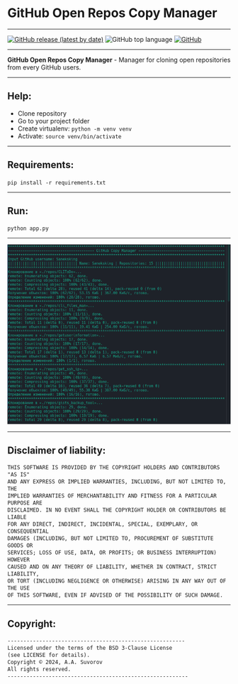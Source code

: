 # GitHub Open Repos Copy Manager

---

[![GitHub release (latest by date)](https://img.shields.io/github/v/release/saneksking/github_open_repos_copy_manager)](https://github.com/saneksking/github_open_repos_copy_manager/)
![GitHub top language](https://img.shields.io/github/languages/top/saneksking/github_open_repos_copy_manager)
[![GitHub](https://img.shields.io/github/license/saneksking/github_open_repos_copy_manager)](https://github.com/saneksking/github_open_repos_copy_manager/blob/master/LICENSE)

---

**GitHub Open Repos Copy Manager** - Manager for cloning open repositories from every GitHub users.

---

## Help:

- Clone repository
- Go to your project folder
- Create virtualenv: `python -m venv venv`
- Activate: `source venv/bin/activate`

---

## Requirements:

`pip install -r requirements.txt`

---

## Run:

`python app.py`

---

<img src="data/images/logo.png" alt="Logo">

---

## Disclaimer of liability:
    THIS SOFTWARE IS PROVIDED BY THE COPYRIGHT HOLDERS AND CONTRIBUTORS "AS IS"
    AND ANY EXPRESS OR IMPLIED WARRANTIES, INCLUDING, BUT NOT LIMITED TO, THE
    IMPLIED WARRANTIES OF MERCHANTABILITY AND FITNESS FOR A PARTICULAR PURPOSE ARE
    DISCLAIMED. IN NO EVENT SHALL THE COPYRIGHT HOLDER OR CONTRIBUTORS BE LIABLE
    FOR ANY DIRECT, INDIRECT, INCIDENTAL, SPECIAL, EXEMPLARY, OR CONSEQUENTIAL
    DAMAGES (INCLUDING, BUT NOT LIMITED TO, PROCUREMENT OF SUBSTITUTE GOODS OR
    SERVICES; LOSS OF USE, DATA, OR PROFITS; OR BUSINESS INTERRUPTION) HOWEVER
    CAUSED AND ON ANY THEORY OF LIABILITY, WHETHER IN CONTRACT, STRICT LIABILITY,
    OR TORT (INCLUDING NEGLIGENCE OR OTHERWISE) ARISING IN ANY WAY OUT OF THE USE
    OF THIS SOFTWARE, EVEN IF ADVISED OF THE POSSIBILITY OF SUCH DAMAGE.

---

## Copyright:
    --------------------------------------------------------
    Licensed under the terms of the BSD 3-Clause License
    (see LICENSE for details).
    Copyright © 2024, A.A. Suvorov
    All rights reserved.
    ---------------------------------------------------------